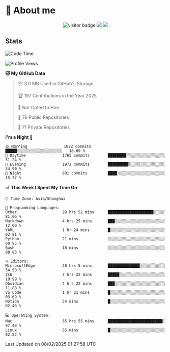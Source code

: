 <!-- ![](https://youpai.roccoshi.top/img/20200804214216.png) -->

# 🧐 About me
 
<p align="center">
<img src="https://visitor-badge.laobi.icu/badge?page_id=Lincest.Lincest&title=hits" alt="visitor badge"/>
<a href="mailto:imroccoshi@gmail.com"><img src="https://img.shields.io/badge/gmail-imroccoshi%40gmail.com-red"></a>
<a href="https://blog.roccoshi.top"><img src="https://img.shields.io/badge/blog-roccoshi-green"></a>
</p>

## Stats

<!--START_SECTION:waka-->
![Code Time](http://img.shields.io/badge/Code%20Time-2%2C068%20hrs%2056%20mins-blue)

![Profile Views](http://img.shields.io/badge/Profile%20Views-0-blue)

**🐱 My GitHub Data** 

> 📦 3.0 MB Used in GitHub's Storage 
 > 
> 🏆 197 Contributions in the Year 2025
 > 
> 🚫 Not Opted to Hire
 > 
> 📜 76 Public Repositories 
 > 
> 🔑 71 Private Repositories 
 > 
**I'm a Night 🦉** 

```text
🌞 Morning                1022 commits        █████░░░░░░░░░░░░░░░░░░░░   18.09 % 
🌆 Daytime                1765 commits        ████████░░░░░░░░░░░░░░░░░   31.24 % 
🌃 Evening                1972 commits        █████████░░░░░░░░░░░░░░░░   34.90 % 
🌙 Night                  891 commits         ████░░░░░░░░░░░░░░░░░░░░░   15.77 % 
```


📊 **This Week I Spent My Time On** 

```text
🕑︎ Time Zone: Asia/Shanghai

💬 Programming Languages: 
Other                    29 hrs 52 mins      ████████████████████░░░░░   81.06 % 
Markdown                 4 hrs 25 mins       ███░░░░░░░░░░░░░░░░░░░░░░   12.00 % 
YAML                     1 hr 24 mins        █░░░░░░░░░░░░░░░░░░░░░░░░   03.81 % 
Python                   21 mins             ░░░░░░░░░░░░░░░░░░░░░░░░░   00.95 % 
Bash                     18 mins             ░░░░░░░░░░░░░░░░░░░░░░░░░   00.83 % 

🔥 Editors: 
MicrosoftEdge            20 hrs 5 mins       ██████████████░░░░░░░░░░░   54.50 % 
Zsh                      7 hrs 22 mins       █████░░░░░░░░░░░░░░░░░░░░   19.99 % 
Obsidian                 4 hrs 22 mins       ███░░░░░░░░░░░░░░░░░░░░░░   11.88 % 
VS Code                  1 hr 21 mins        █░░░░░░░░░░░░░░░░░░░░░░░░   03.69 % 
Notion                   54 mins             █░░░░░░░░░░░░░░░░░░░░░░░░   02.48 % 

💻 Operating System: 
Mac                      35 hrs 55 mins      ████████████████████████░   97.48 % 
Linux                    55 mins             █░░░░░░░░░░░░░░░░░░░░░░░░   02.52 % 
```


 Last Updated on 08/02/2025 01:27:58 UTC
<!--END_SECTION:waka-->


